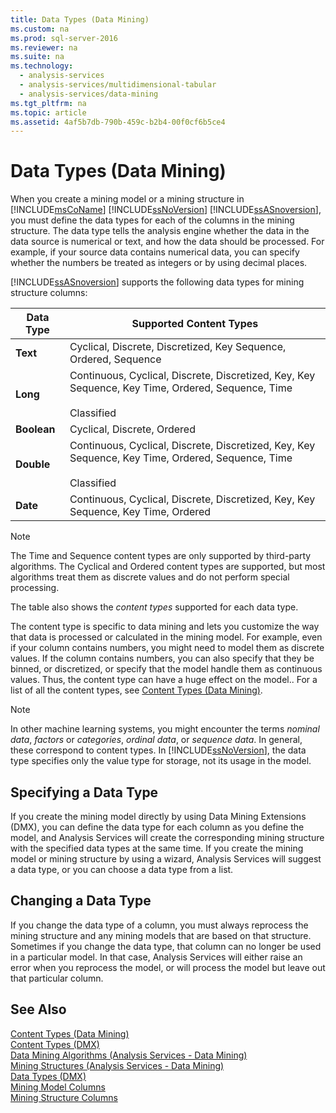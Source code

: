 ```yaml
---
title: Data Types (Data Mining)
ms.custom: na
ms.prod: sql-server-2016
ms.reviewer: na
ms.suite: na
ms.technology: 
  - analysis-services
  - analysis-services/multidimensional-tabular
  - analysis-services/data-mining
ms.tgt_pltfrm: na
ms.topic: article
ms.assetid: 4af5b7db-790b-459c-b2b4-00f0cf6b5ce4
---
```

# Data Types (Data Mining)
  When you create a mining model or a mining structure in [!INCLUDE[msCoName](../../Topics/TopicNameContainA/includes/msCoName_md.md)] [!INCLUDE[ssNoVersion](../../Topics/TopicNameContainA/includes/ssNoVersion_md.md)] [!INCLUDE[ssASnoversion](../../Topics/TopicNameContainA/includes/ssASnoversion_md.md)], you must define the data types for each of the columns in the mining structure. The data type tells the analysis engine whether the data in the data source is numerical or text, and how the data should be processed. For example, if your source data contains numerical data, you can specify whether the numbers be treated as integers or by using decimal places.  
  
 [!INCLUDE[ssASnoversion](../../Topics/TopicNameContainA/includes/ssASnoversion_md.md)] supports the following data types for mining structure columns:  
  
|Data Type|Supported Content Types|  
|---------------|-----------------------------|  
|**Text**|Cyclical, Discrete, Discretized, Key Sequence, Ordered, Sequence|  
|**Long**|Continuous, Cyclical, Discrete, Discretized, Key, Key Sequence, Key Time, Ordered, Sequence, Time<br /><br /> Classified|  
|**Boolean**|Cyclical, Discrete, Ordered|  
|**Double**|Continuous, Cyclical, Discrete, Discretized, Key, Key Sequence, Key Time, Ordered, Sequence, Time<br /><br /> Classified|  
|**Date**|Continuous, Cyclical, Discrete, Discretized, Key, Key Sequence, Key Time, Ordered|  
  
> [!NOTE]  
>  The Time and Sequence content types are only supported by third-party algorithms. The Cyclical and Ordered content types are supported, but most algorithms treat them as discrete values and do not perform special processing.  
  
 The table also shows the *content types* supported for each data type.  
  
 The content type is specific to data mining and lets you customize the way that data is processed or calculated in the mining model. For example, even if your column contains numbers, you might need to model them as discrete values. If the column contains numbers, you can also specify that they be binned, or discretized, or specify that the model handle them as continuous values. Thus, the content type can have a huge effect on the model.. For a list of all the content types, see [Content Types &#40;Data Mining&#41;](../../Topics/TopicNameNotContainA/Content-Types--Data-Mining-.md).  
  
> [!NOTE]  
>  In other machine learning systems, you might encounter the terms *nominal data*, *factors* or *categories*, *ordinal data*, or *sequence data*. In general, these correspond to content types. In [!INCLUDE[ssNoVersion](../../Topics/TopicNameContainA/includes/ssNoVersion_md.md)], the data type specifies only the value type for storage, not its usage in the model.  
  
## Specifying a Data Type  
 If you create the mining model directly by using Data Mining Extensions (DMX), you can define the data type for each column as you define the model, and Analysis Services will create the corresponding mining structure with the specified data types at the same time. If you create the mining model or mining structure by using a wizard, Analysis Services will suggest a data type, or you can choose a data type from a list.  
  
## Changing a Data Type  
 If you change the data type of a column, you must always reprocess the mining structure and any mining models that are based on that structure. Sometimes if you change the data type, that column can no longer be used in a particular model. In that case, Analysis Services will either raise an error when you reprocess the model, or will process the model but leave out that particular column.  
  
## See Also  
 [Content Types &#40;Data Mining&#41;](../../Topics/TopicNameNotContainA/Content-Types--Data-Mining-.md)   
 [Content Types &#40;DMX&#41;](../Topic/Content%20Types%20\(DMX\).md)   
 [Data Mining Algorithms &#40;Analysis Services - Data Mining&#41;](../../Topics/TopicNameNotContainA/Data-Mining-Algorithms--Analysis-Services---Data-Mining-.md)   
 [Mining Structures &#40;Analysis Services - Data Mining&#41;](../../Topics/TopicNameNotContainA/Mining-Structures--Analysis-Services---Data-Mining-.md)   
 [Data Types &#40;DMX&#41;](../Topic/Data%20Types%20\(DMX\).md)   
 [Mining Model Columns](../../Topics/TopicNameNotContainA/Mining-Model-Columns.md)   
 [Mining Structure Columns](../../Topics/TopicNameNotContainA/Mining-Structure-Columns.md)  
  
  